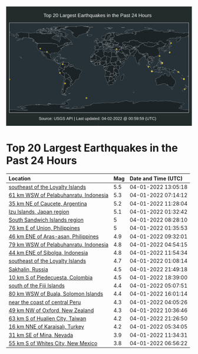 ![Map](./map.png)

# Top 20 Largest Earthquakes in the Past 24 Hours

| Location | Mag | Date and Time (UTC) |
|:---|:---|:---|
| [southeast of the Loyalty Islands](https://earthquake.usgs.gov/earthquakes/eventpage/us7000gyza) | 5.5 | 04-01-2022 13:05:18 |
| [61 km WSW of Pelabuhanratu, Indonesia](https://earthquake.usgs.gov/earthquakes/eventpage/us7000gywf) | 5.3 | 04-01-2022 07:14:12 |
| [35 km NE of Caucete, Argentina](https://earthquake.usgs.gov/earthquakes/eventpage/us7000gyyg) | 5.2 | 04-01-2022 11:28:04 |
| [Izu Islands, Japan region](https://earthquake.usgs.gov/earthquakes/eventpage/us7000gyup) | 5.1 | 04-01-2022 01:32:42 |
| [South Sandwich Islands region](https://earthquake.usgs.gov/earthquakes/eventpage/us7000gyxa) | 5 | 04-01-2022 08:28:10 |
| [76 km E of Union, Philippines](https://earthquake.usgs.gov/earthquakes/eventpage/us7000gyus) | 5 | 04-01-2022 01:35:53 |
| [46 km ENE of Aras-asan, Philippines](https://earthquake.usgs.gov/earthquakes/eventpage/us7000gyxy) | 4.9 | 04-01-2022 09:32:01 |
| [79 km WSW of Pelabuhanratu, Indonesia](https://earthquake.usgs.gov/earthquakes/eventpage/us7000gyvl) | 4.8 | 04-01-2022 04:54:15 |
| [44 km ENE of Sibolga, Indonesia](https://earthquake.usgs.gov/earthquakes/eventpage/us7000gyyr) | 4.8 | 04-01-2022 11:54:34 |
| [southeast of the Loyalty Islands](https://earthquake.usgs.gov/earthquakes/eventpage/us7000gyum) | 4.7 | 04-01-2022 01:08:14 |
| [Sakhalin, Russia](https://earthquake.usgs.gov/earthquakes/eventpage/us7000gz4a) | 4.5 | 04-01-2022 21:49:18 |
| [10 km S of Piedecuesta, Colombia](https://earthquake.usgs.gov/earthquakes/eventpage/us7000gz2y) | 4.5 | 04-01-2022 18:39:00 |
| [south of the Fiji Islands](https://earthquake.usgs.gov/earthquakes/eventpage/us7000gyvr) | 4.4 | 04-01-2022 05:07:51 |
| [80 km WSW of Buala, Solomon Islands](https://earthquake.usgs.gov/earthquakes/eventpage/us7000gz24) | 4.4 | 04-01-2022 16:01:14 |
| [near the coast of central Peru](https://earthquake.usgs.gov/earthquakes/eventpage/us7000gyvi) | 4.3 | 04-01-2022 04:05:26 |
| [49 km NW of Oxford, New Zealand](https://earthquake.usgs.gov/earthquakes/eventpage/us7000gyy7) | 4.3 | 04-01-2022 10:36:46 |
| [63 km S of Hualien City, Taiwan](https://earthquake.usgs.gov/earthquakes/eventpage/us7000gz49) | 4.2 | 04-01-2022 21:26:50 |
| [16 km NNE of Karaisalı, Turkey](https://earthquake.usgs.gov/earthquakes/eventpage/us7000gyvy) | 4.2 | 04-01-2022 05:34:05 |
| [31 km SE of Mina, Nevada](https://earthquake.usgs.gov/earthquakes/eventpage/nn00836469) | 3.9 | 04-01-2022 11:34:31 |
| [55 km S of Whites City, New Mexico](https://earthquake.usgs.gov/earthquakes/eventpage/tx2022giza) | 3.8 | 04-01-2022 06:56:22 |
